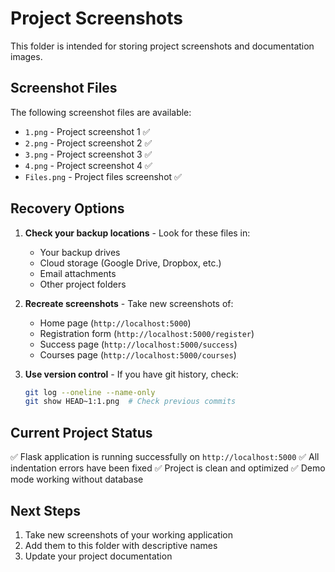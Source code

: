 # Project Screenshots

This folder is intended for storing project screenshots and documentation images.

## Screenshot Files
The following screenshot files are available:
- `1.png` - Project screenshot 1 ✅
- `2.png` - Project screenshot 2 ✅
- `3.png` - Project screenshot 3 ✅
- `4.png` - Project screenshot 4 ✅
- `Files.png` - Project files screenshot ✅

## Recovery Options
1. **Check your backup locations** - Look for these files in:
   - Your backup drives
   - Cloud storage (Google Drive, Dropbox, etc.)
   - Email attachments
   - Other project folders

2. **Recreate screenshots** - Take new screenshots of:
   - Home page (`http://localhost:5000`)
   - Registration form (`http://localhost:5000/register`)
   - Success page (`http://localhost:5000/success`)
   - Courses page (`http://localhost:5000/courses`)

3. **Use version control** - If you have git history, check:
   ```bash
   git log --oneline --name-only
   git show HEAD~1:1.png  # Check previous commits
   ```

## Current Project Status
✅ Flask application is running successfully on `http://localhost:5000`
✅ All indentation errors have been fixed
✅ Project is clean and optimized
✅ Demo mode working without database

## Next Steps
1. Take new screenshots of your working application
2. Add them to this folder with descriptive names
3. Update your project documentation
